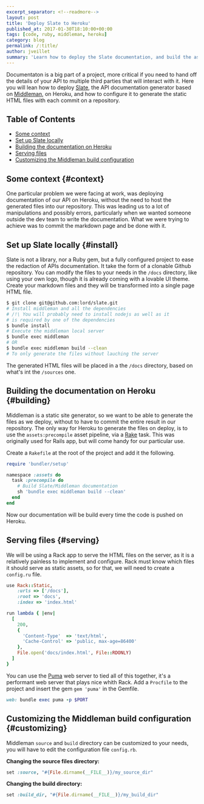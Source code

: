 ```yaml
---
excerpt_separator: <!--readmore-->
layout: post
title: 'Deploy Slate to Heroku'
published_at: 2017-01-30T18:10:00+00:00
tags: [code, ruby, middleman, heroku]
category: blog
permalink: /:title/
author: jveillet
summary: 'Learn how to deploy the Slate documentation, and build the assets automatically on Heroku'
---
```


Documentaton is a big part of a project, more critical if you need to hand off the details of your API to multiple third parties that will interact with it.
Here you will lean how to deploy [Slate](https://github.com/lord/slate), the API documentation generator based on [Middleman](https://middlemanapp.com/),
on Heroku, and how to configure it to generate the static HTML files with each commit on a repository.

<!--readmore-->
## Table of Contents

- [Some context](#context)
- [Set up Slate locally](#install)
- [Building the documentation on Heroku](#building)
- [Serving files](#serving)
- [Customizing the Middleman build configuration](#customizing)

## Some context {#context}

One particular problem we were facing at work, was deploying documentation of our API on Heroku, without the need to host the generated files into our repository. This was
leading us to a lot of manipulations and possibly errors, particularly when we wanted someone outside the dev team to write the documentation. What we were trying to
achieve was to commit the markdown page and be done with it.

## Set up Slate locally {#install}

Slate is not a library, nor a Ruby gem, but a fully configured project to ease the redaction of APIs documentation. It take the form of a clonable Github repository.
You can modify the files to your needs in the `/docs` directory, like using your own logo, though it is already coming with a lovable UI theme. Create your
markdown files and they will be transformed into a single page HTML file.

```bash
$ git clone git@github.com:lord/slate.git
# Install middleman and all the dependencies
# /!\ You will probably need to install nodejs as well as it
# is required by one of the dependencies
$ bundle install
# Execute the middleman local server
$ bundle exec middleman
# OR
$ bundle exec middleman build --clean
# To only generate the files without lauching the server
```

The generated HTML files will be placed in a the `/docs` directory, based on what's int the `/sources` one.

## Building the documentation on Heroku {#building}

Middleman is a static site generator, so we want to be able to generate the files as we deploy, without to have to commit the entire result in our repository.
The only way for Heroku to generate the files on deploy, is to use the `assets:precompile` asset pipeline, via a
[Rake](https://github.com/ruby/rake) task. This was originally used for Rails app, but will come handy for our particular use.

Create a `Rakefile` at the root of the project and add it the following.

```ruby
require 'bundler/setup'

namespace :assets do
  task :precompile do
    # Build Slate/Middleman documentation
    sh 'bundle exec middleman build --clean'
  end
end
```

Now our documentation will be build every time the code is pushed on Heroku.

## Serving files {#serving}

We will be using a Rack app to serve the HTML files on the server, as it is a relatively painless to implement and configure. Rack must know which files
it should serve as static assets, so for that, we will need to create a `config.ru` file.

```ruby
use Rack::Static,
    :urls => ['/docs'],
    :root => 'docs',
    :index => 'index.html'

run lambda { |env|
  [
    200,
    {
      'Content-Type'  => 'text/html',
      'Cache-Control' => 'public, max-age=86400'
    },
    File.open('docs/index.html', File::RDONLY)
  ]
}
```

You can use the [Puma](https://puma.io/) web server to tied all of this together, it's a performant web server that plays nice whith Rack.
Add a `Procfile` to the project and insert the gem `gem 'puma'` in the Gemfile.

```ruby
web: bundle exec puma -p $PORT
```

## Customizing the Middleman build configuration {#customizing}

Middleman `source` and `build` directory can be customized to your needs, you will have to edit the configuration file `config.rb`.

**Changing the source files directory:**

```ruby
set :source, "#{File.dirname(__FILE__)}/my_source_dir"
```

**Changing the build directory:**

```ruby
set :build_dir, "#{File.dirname(__FILE__)}/my_build_dir"
```
